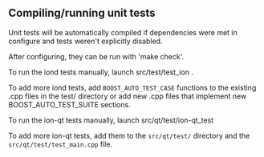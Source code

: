 ## Compiling/running unit tests
Unit tests will be automatically compiled if dependencies were met in configure
and tests weren't explicitly disabled.

After configuring, they can be run with 'make check'.

To run the iond tests manually, launch src/test/test_ion .

To add more iond tests, add `BOOST_AUTO_TEST_CASE` functions to the existing
.cpp files in the test/ directory or add new .cpp files that
implement new BOOST_AUTO_TEST_SUITE sections.

To run the ion-qt tests manually, launch src/qt/test/ion-qt_test

To add more ion-qt tests, add them to the `src/qt/test/` directory and
the `src/qt/test/test_main.cpp` file.

